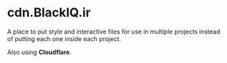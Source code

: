 # cdn.BlackIQ.ir
A place to put style and interactive files for use in multiple projects instead of putting each one inside each project.

Also using **Cloudflare**.
